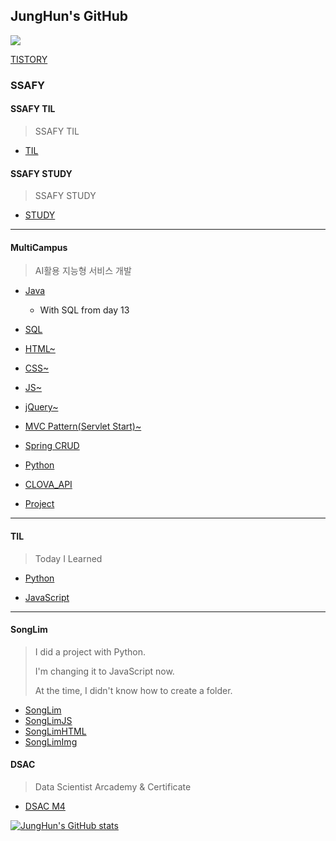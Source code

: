 ## JungHun's GitHub

<a href="https://hits.seeyoufarm.com"><img src="https://hits.seeyoufarm.com/api/count/incr/badge.svg?url=https%3A%2F%2Fgithub.com%2FDoppio1101%2Fhit-counter&count_bg=%238C00FF&title_bg=%235D5D5D&icon=github.svg&icon_color=%23000000&title=hits&edge_flat=false"/></a>

[TISTORY](https://coding-friend.tistory.com/)


### SSAFY

#### SSAFY TIL

> SSAFY TIL

- [TIL](https://github.com/Doppio1101/BAEKJOON_TIL)

#### SSAFY STUDY

> SSAFY STUDY

- [STUDY](https://github.com/tomy9729/TargetIsPlatinum5)
------------------------------


#### MultiCampus

> AI활용 지능형 서비스 개발

- [Java](https://github.com/Doppio1101/mc_JavaStudy)
  - With SQL from day 13

- [SQL](https://github.com/Doppio1101/mc_SQLStudy)


- [HTML~](https://github.com/Doppio1101/mc_JavaStudy/tree/master/web_week4_student/src/main/webapp/chapter_2)


- [CSS~](https://github.com/Doppio1101/mc_JavaStudy/tree/master/web_week4_student/src/main/webapp/chapter_4)


- [JS~](https://github.com/Doppio1101/mc_JavaStudy/tree/master/web_week5_student/src/main/webapp/day19)


- [jQuery~](https://github.com/Doppio1101/mc_JavaStudy/tree/master/web_week5_student/src/main/webapp/day20)


- [MVC Pattern(Servlet Start)~](https://github.com/Doppio1101/mc_JavaStudy/tree/master/web_week5_student/src/main/java/mc/sn/servlet)


- [Spring CRUD](https://github.com/Doppio1101/mc_JavaStudy/tree/master/spring_crud)


- [Python](https://github.com/Doppio1101/mc_Python)


- [CLOVA_API](https://github.com/Doppio1101/Clova_API)


- [Project](https://github.com/Doppio1101/backupMyPart)


------------------------------------------


#### TIL

> Today I Learned

- [Python](https://github.com/Doppio1101/TIL)

- [JavaScript](https://github.com/Doppio1101/TIL)


---------------------


#### SongLim

> I did a project with Python. 
>
> I'm changing it to JavaScript now.
>
> At the time, I didn't know how to create a folder.

- [SongLim](https://github.com/Doppio1101/SongLim) 
- [SongLimJS](https://github.com/Doppio1101/SongLimJS)
- [SongLimHTML](https://github.com/Doppio1101/SongLimHTML)
- [SongLimImg](https://github.com/Doppio1101/SongLim_Reagent)



#### DSAC

> Data Scientist Arcademy & Certificate

- [DSAC M4](https://github.com/Doppio1101/DSAC-M4/tree/master/DSAC%20M4)


[![JungHun's GitHub stats](https://github-readme-stats.vercel.app/api?username=Doppio1101&show_icons=true&theme=synthwave)](https://github.com/Doppio1101)

